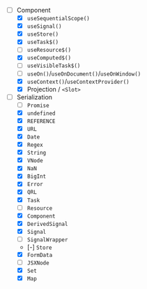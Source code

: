 - [ ] Component
  - [X] `useSequentialScope()`
  - [X] `useSignal()`
  - [X] `useStore()`
  - [X] `useTask$()`
  - [ ] `useResource$()`
  - [X] `useComputed$()`
  - [ ] `useVisibleTask$()`
  - [ ] `useOn()`/`useOnDocument()`/`useOnWindow()`
  - [X] `useContext()`/`useContextProvider()`
  - [X] Projection / `<Slot>`

- [ ] Serialization
  - [ ] `Promise`
  - [X] `undefined`
  - [X] `REFERENCE`
  - [X] `URL`
  - [X] `Date`
  - [X] `Regex`
  - [X] `String`
  - [X] `VNode`
  - [X] `NaN`
  - [X] `BigInt`
  - [X] `Error`
  - [X] `QRL`
  - [X] `Task`
  - [ ] `Resource`
  - [X] `Component`
  - [X] `DerivedSignal`
  - [X] `Signal`
  - [ ] `SignalWrapper`
  - [-] `Store`
  - [X] `FormData`
  - [ ] `JSXNode`
  - [X] `Set`
  - [X] `Map`